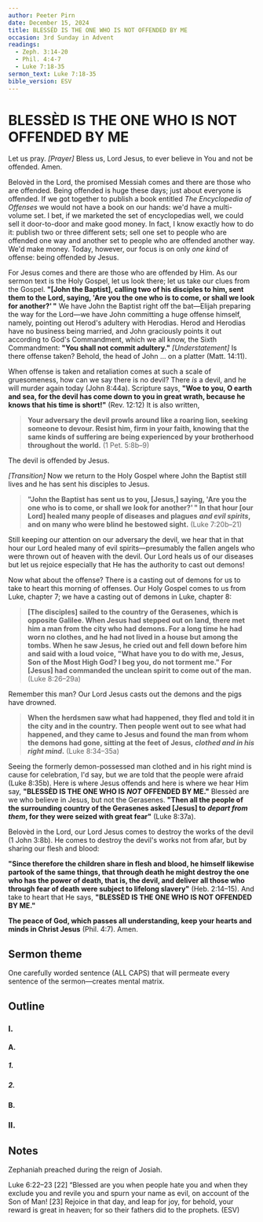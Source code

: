 ```yaml
---
author: Peeter Pirn
date: December 15, 2024
title: BLESSÈD IS THE ONE WHO IS NOT OFFENDED BY ME
occasion: 3rd Sunday in Advent
readings:
  - Zeph. 3:14-20
  - Phil. 4:4-7
  - Luke 7:18-35
sermon_text: Luke 7:18-35
bible_version: ESV
---
```


# BLESSÈD IS THE ONE WHO IS NOT OFFENDED BY ME

Let us pray. *\[Prayer]*  Bless us, Lord Jesus, to ever believe in You and not be offended. Amen.

Belovèd in the Lord, the promised Messiah comes and there are those who are offended. Being offended is huge these days; just about everyone is offended. If we got together to publish a book entitled *The Encyclopedia of Offenses* we would not have a book on our hands: we'd have a multi-volume set. I bet, if we marketed the set of encyclopedias well, we could sell it door-to-door and make good money. In fact, I know exactly how to do it: publish two or three different sets; sell one set to people who are offended one way and another set to people who are offended another way. We'd make money. Today, however, our focus is on only *one kind* of offense: being offended by Jesus.

For Jesus comes and there are those who are offended by Him. As our sermon text is the Holy Gospel, let us look there; let us take our clues from the Gospel. **"\[John the Baptist], calling two of his disciples to him, sent them to the Lord, saying, 'Are you the one who is to come, or shall we look for another?' "**  We have John the Baptist right off the bat—Elijah preparing the way for the Lord—we have John committing a huge offense himself, namely, pointing out Herod's adultery with Herodias. Herod and Herodias have no business being married, and John graciously points it out according to God's Commandment, which we all know, the Sixth Commandment: **"You shall not commit adultery."**  *\[Understatement]*  Is there offense taken? Behold, the head of John … on a platter (Matt. 14:11).

When offense is taken and retaliation comes at such a scale of gruesomeness, how can we say there is no devil? There *is* a devil, and he will murder again today (John 8:44a). Scripture says, **"Woe to you, O earth and sea, for the devil has come down to you in great wrath, because he knows that his time is short!"**  (Rev. 12:12) It is also written,
> **Your adversary the devil prowls around like a roaring lion, seeking someone to devour. Resist him, firm in your faith, knowing that the same kinds of suffering are being experienced by your brotherhood throughout the world.**  (1 Pet. 5:8b–9)

The devil is offended by Jesus.

*\[Transition]*  Now we return to the Holy Gospel where John the Baptist still lives and he has sent his disciples to Jesus.
> **"John the Baptist has sent us to you, \[Jesus,] saying, 'Are you the one who is to come, or shall we look for another?' " In that hour \[our Lord] healed many people of diseases and plagues** ***and evil spirits*, and on many who were blind he bestowed sight.**  (Luke 7:20b–21)

Still keeping our attention on our adversary the devil, we hear that in that hour our Lord healed many of evil spirits—presumably the fallen angels who were thrown out of heaven with the devil. Our Lord heals us of our diseases but let us rejoice especially that He has the authority to cast out demons!

Now what about the offense? There is a casting out of demons for us to take to heart this morning of offenses. Our Holy Gospel comes to us from Luke, chapter 7; we have a casting out of demons in Luke, chapter 8:
> **\[The disciples] sailed to the country of the Gerasenes, which is opposite Galilee. When Jesus had stepped out on land, there met him a man from the city who had demons. For a long time he had worn no clothes, and he had not lived in a house but among the tombs. When he saw Jesus, he cried out and fell down before him and said with a loud voice, "What have you to do with me, Jesus, Son of the Most High God? I beg you, do not torment me." For \[Jesus] had commanded the unclean spirit to come out of the man.**  (Luke 8:26–29a)

Remember this man? Our Lord Jesus casts out the demons and the pigs have drowned.
> **When the herdsmen saw what had happened, they fled and told it in the city and in the country. Then people went out to see what had happened, and they came to Jesus and found the man from whom the demons had gone, sitting at the feet of Jesus,** ***clothed and in his right mind*.**  (Luke 8:34–35a)

Seeing the formerly demon-possessed man clothed and in his right mind is cause for celebration, I'd say, but we are told that the people were afraid (Luke 8:35b). Here is where Jesus offends and here is where we hear Him say, **"BLESSÈD IS THE ONE WHO IS** ***NOT*** **OFFENDED BY ME."**  Blessèd are we who believe in Jesus, but not the Gerasenes. **"Then all the people of the surrounding country of the Gerasenes asked \[Jesus] to** ***depart from them*, for they were seized with great fear"** (Luke 8:37a).

Belovèd in the Lord, our Lord Jesus comes to destroy the works of the devil (1 John 3:8b). He comes to destroy the devil's works not from afar, but by sharing our flesh and blood:

**"Since therefore the children share in flesh and blood, he himself likewise partook of the same things, that through death he might destroy the one who has the power of death, that is, the devil, and deliver all those who through fear of death were subject to lifelong slavery"**  (Heb. 2:14–15). And take to heart that He says, **"BLESSÈD IS THE ONE WHO IS NOT OFFENDED BY ME."**

**The peace of God, which passes all understanding, keep your hearts and minds in Christ Jesus** (Phil. 4:7). Amen.

## Sermon theme
One carefully worded sentence (ALL CAPS) that will permeate every sentence of the sermon—creates mental matrix.
## Outline
### I.
#### A.
##### 1.
##### 2.
#### B.
### II.
## Notes
Zephaniah preached during the reign of Josiah.

Luke 6:22–23
\[22] “Blessed are you when people hate you and when they exclude you and revile you and spurn your name as evil, on account of the Son of Man! \[23] Rejoice in that day, and leap for joy, for behold, your reward is great in heaven; for so their fathers did to the prophets. (ESV)